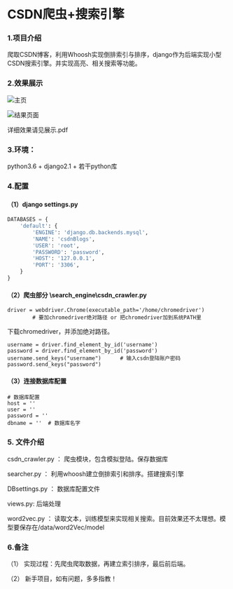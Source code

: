 # 			CSDN爬虫+搜索引擎	

### 1.项目介绍

爬取CSDN博客，利用Whoosh实现倒排索引与排序，django作为后端实现小型CSDN搜索引擎。并实现高亮、相关搜索等功能。

### 2.效果展示

![主页](https://github.com/SchrodingersBug/CSDN_SearchEngine/blob/master/data/img/index.png?raw=true)

![结果页面](https://github.com/SchrodingersBug/CSDN_SearchEngine/blob/master/data/img/results.png?raw=true)

详细效果请见展示.pdf

### 3.环境：

python3.6 + django2.1 + 若干python库

### 4.配置

#### （1）django settings.py

```python
DATABASES = {
    'default': {
        'ENGINE': 'django.db.backends.mysql',
        'NAME': 'csdnBlogs',
        'USER': 'root',
        'PASSWORD': 'password',
        'HOST': '127.0.0.1',
        'PORT': '3306',
    }
}
```

#### （2）爬虫部分 \search_engine\csdn_crawler.py

```
driver = webdriver.Chrome(executable_path='/home/chromedriver')
        # 要加chromedriver绝对路径 or 把chromedriver加到系统PATH里
```

下载chromedriver，并添加绝对路径。

```
username = driver.find_element_by_id('username')
password = driver.find_element_by_id('password')
username.send_keys("username")		# 输入csdn登陆账户密码
password.send_keys("password")		
```

#### （3）连接数据库配置 

```
# 数据库配置
host = ''   
user = ''
password = ''
dbname = ''  # 数据库名字
```

### 5. 文件介绍

csdn_crawler.py ： 爬虫模块，包含模拟登陆。保存数据库

searcher.py ： 利用whoosh建立倒排索引和排序。搭建搜索引擎

DBsettings.py ： 数据库配置文件

views.py:  后端处理

word2vec.py ： 读取文本，训练模型来实现相关搜索。目前效果还不太理想。模型要保存在/data/word2Vec/model

### 6.备注

（1） 实现过程：先爬虫爬取数据，再建立索引排序，最后前后端。

（2） 新手项目，如有问题，多多指教！
